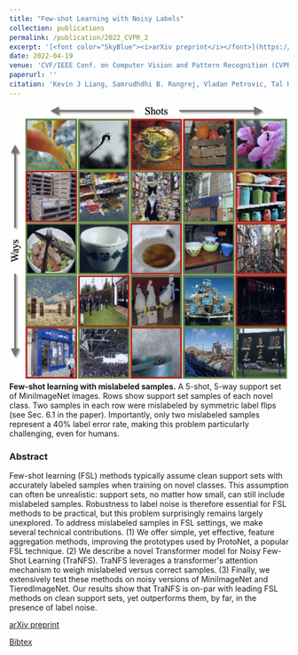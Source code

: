 ```yaml
---
title: "Few-shot Learning with Noisy Labels"
collection: publications
permalink: /publication/2022_CVPR_2
excerpt: '[<font color="SkyBlue"><i>arXiv preprint</i></font>](https://arxiv.org/abs/2204.05494)'
date: 2022-04-19
venue: 'CVF/IEEE Conf. on Computer Vision and Pattern Recognition (CVPR), New Orleans, LA'
paperurl: ''
citation: 'Kevin J Liang, Samrudhdhi B. Rangrej, Vladan Petrovic, Tal Hassner. <i>Few-shot Learning with Noisy Labels.</i> CVF/IEEE Conf. on Computer Vision and Pattern Recognition (CVPR), New Orleans, LA, 2022.'
---
```


<img src='../projects/NoisyFewShot/teaser.png'><br/>
<b>Few-shot learning with mislabeled samples.</b> A 5-shot, 5-way support set of MiniImageNet images. Rows show support set samples of each novel class. Two samples in each row were mislabeled by symmetric label flips (see Sec. 6.1 in the paper). Importantly, only two mislabeled samples represent a 40% label error rate, making this problem particularly challenging, even for humans. 



### Abstract
Few-shot learning (FSL) methods typically assume clean support sets with accurately labeled samples when training on novel classes. This assumption can often be unrealistic: support sets, no matter how small, can still include mislabeled samples. Robustness to label noise is therefore essential for FSL methods to be practical, but this problem surprisingly remains largely unexplored. To address mislabeled samples in FSL settings, we make several technical contributions. (1) We offer simple, yet effective, feature aggregation methods, improving the prototypes used by ProtoNet, a popular FSL technique. (2) We describe a novel Transformer model for Noisy Few-Shot Learning (TraNFS). TraNFS leverages a transformer's attention mechanism to weigh mislabeled versus correct samples. (3) Finally, we extensively test these methods on noisy versions of MiniImageNet and TieredImageNet. Our results show that TraNFS is on-par with leading FSL methods on clean support sets, yet outperforms them, by far, in the presence of label noise.


[arXiv preprint](https://arxiv.org/abs/2204.05494)

[Bibtex](../projects/NoisyFewShot/BibTeX.txt)



